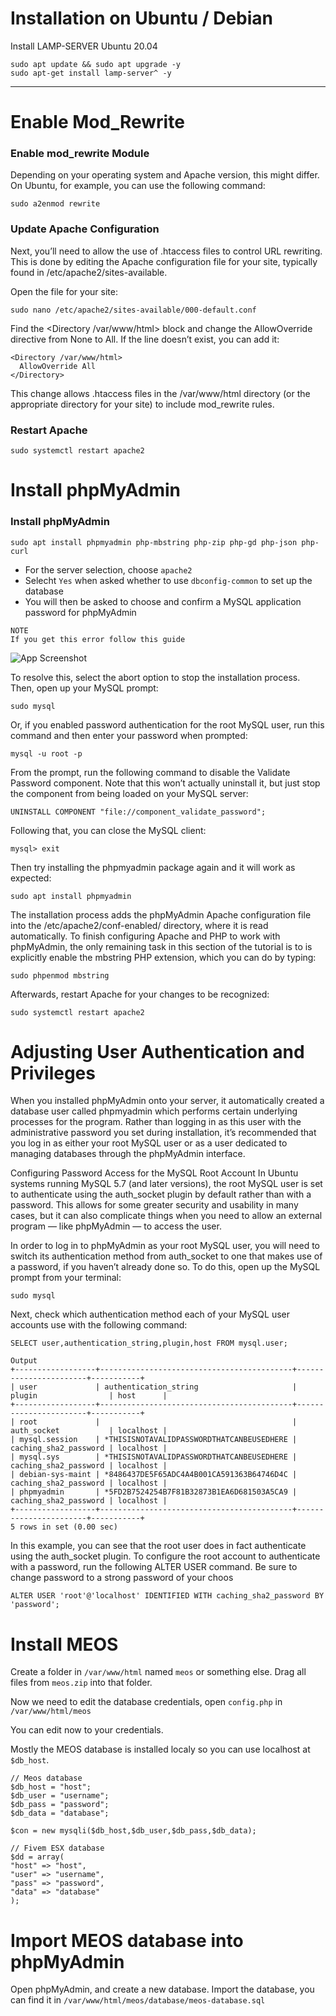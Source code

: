 
# Installation on Ubuntu / Debian

Install LAMP-SERVER Ubuntu 20.04

```
sudo apt update && sudo apt upgrade -y
sudo apt-get install lamp-server^ -y
```
---

# Enable Mod_Rewrite

### Enable mod_rewrite Module

Depending on your operating system and Apache version, this might differ. On Ubuntu, for example, you can use the following command:

```
sudo a2enmod rewrite
```

### Update Apache Configuration

Next, you’ll need to allow the use of .htaccess files to control URL rewriting. This is done by editing the Apache configuration file for your site, typically found in /etc/apache2/sites-available.

Open the file for your site:

```
sudo nano /etc/apache2/sites-available/000-default.conf
```

Find the <Directory /var/www/html> block and change the AllowOverride directive from None to All. If the line doesn’t exist, you can add it:

```
<Directory /var/www/html>
  AllowOverride All
</Directory>
```
This change allows .htaccess files in the /var/www/html directory (or the appropriate directory for your site) to include mod_rewrite rules.

### Restart Apache
```
sudo systemctl restart apache2
```

# Install phpMyAdmin

### Install phpMyAdmin
```
sudo apt install phpmyadmin php-mbstring php-zip php-gd php-json php-curl
```
- For the server selection, choose `apache2`
- Selecht `Yes` when asked whether to use `dbconfig-common` to set up the database
- You will then be asked to choose and confirm a MySQL application password for phpMyAdmin

```
NOTE
If you get this error follow this guide
```
![App Screenshot](https://i.imgur.com/HD0Bw6X.png)

To resolve this, select the abort option to stop the installation process. Then, open up your MySQL prompt:
```
sudo mysql
```

Or, if you enabled password authentication for the root MySQL user, run this command and then enter your password when prompted:
```
mysql -u root -p
```

From the prompt, run the following command to disable the Validate Password component. Note that this won’t actually uninstall it, but just stop the component from being loaded on your MySQL server:
```
UNINSTALL COMPONENT "file://component_validate_password";
```

Following that, you can close the MySQL client:
```
mysql> exit
```

Then try installing the phpmyadmin package again and it will work as expected:
```
sudo apt install phpmyadmin
```

The installation process adds the phpMyAdmin Apache configuration file into the /etc/apache2/conf-enabled/ directory, where it is read automatically. To finish configuring Apache and PHP to work with phpMyAdmin, the only remaining task in this section of the tutorial is to is explicitly enable the mbstring PHP extension, which you can do by typing:

```
sudo phpenmod mbstring
```

Afterwards, restart Apache for your changes to be recognized:

```
sudo systemctl restart apache2
```

# Adjusting User Authentication and Privileges
When you installed phpMyAdmin onto your server, it automatically created a database user called phpmyadmin which performs certain underlying processes for the program. Rather than logging in as this user with the administrative password you set during installation, it’s recommended that you log in as either your root MySQL user or as a user dedicated to managing databases through the phpMyAdmin interface.

Configuring Password Access for the MySQL Root Account
In Ubuntu systems running MySQL 5.7 (and later versions), the root MySQL user is set to authenticate using the auth_socket plugin by default rather than with a password. This allows for some greater security and usability in many cases, but it can also complicate things when you need to allow an external program — like phpMyAdmin — to access the user.

In order to log in to phpMyAdmin as your root MySQL user, you will need to switch its authentication method from auth_socket to one that makes use of a password, if you haven’t already done so. To do this, open up the MySQL prompt from your terminal:

```
sudo mysql
```

Next, check which authentication method each of your MySQL user accounts use with the following command:

```
SELECT user,authentication_string,plugin,host FROM mysql.user;
```

```
Output
+------------------+-------------------------------------------+-----------------------+-----------+
| user             | authentication_string                     | plugin                | host      |
+------------------+-------------------------------------------+-----------------------+-----------+
| root             |                                           | auth_socket           | localhost |
| mysql.session    | *THISISNOTAVALIDPASSWORDTHATCANBEUSEDHERE | caching_sha2_password | localhost |
| mysql.sys        | *THISISNOTAVALIDPASSWORDTHATCANBEUSEDHERE | caching_sha2_password | localhost |
| debian-sys-maint | *8486437DE5F65ADC4A4B001CA591363B64746D4C | caching_sha2_password | localhost |
| phpmyadmin       | *5FD2B7524254B7F81B32873B1EA6D681503A5CA9 | caching_sha2_password | localhost |
+------------------+-------------------------------------------+-----------------------+-----------+
5 rows in set (0.00 sec)
```

In this example, you can see that the root user does in fact authenticate using the auth_socket plugin. To configure the root account to authenticate with a password, run the following ALTER USER command. Be sure to change password to a strong password of your choos

```
ALTER USER 'root'@'localhost' IDENTIFIED WITH caching_sha2_password BY 'password';
```

# Install MEOS
Create a folder in `/var/www/html` named `meos` or something else. Drag all files from `meos.zip` into that folder.

Now we need to edit the database credentials, open `config.php` in `/var/www/html/meos`

You can edit now to your credentials. 

Mostly the MEOS database is installed localy so you can use localhost at `$db_host`.
```
// Meos database
$db_host = "host";
$db_user = "username";
$db_pass = "password";
$db_data = "database";

$con = new mysqli($db_host,$db_user,$db_pass,$db_data);

// Fivem ESX database
$dd = array(
"host" => "host",
"user" => "username",
"pass" => "password",
"data" => "database"
);
```

# Import MEOS database into phpMyAdmin
Open phpMyAdmin, and create a new database. Import the database, you can find it in `/var/www/html/meos/database/meos-database.sql`




